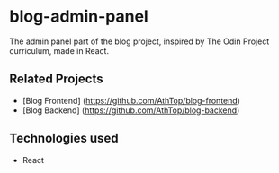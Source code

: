 # blog-admin-panel
The admin panel part of the blog project, inspired by The Odin Project curriculum, made in React.

## Related Projects
- [Blog Frontend] (https://github.com/AthTop/blog-frontend)
- [Blog Backend] (https://github.com/AthTop/blog-backend)

## Technologies used
- React